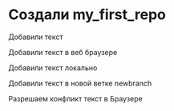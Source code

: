 # Создали my_first_repo

Добавили текст 

Добавили текст в веб браузере

Добавили текст локально

Добавили текст в новой ветке  newbranch 

Разрешаем конфликт текст в Браузере

